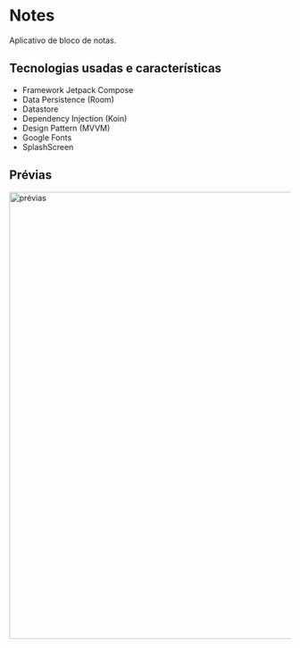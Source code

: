 # Notes
Aplicativo de bloco de notas.


## Tecnologias usadas e características
- Framework Jetpack Compose
- Data Persistence (Room)
- Datastore
- Dependency Injection (Koin)
- Design Pattern (MVVM)
- Google Fonts
- SplashScreen

## Prévias
<img src="https://raw.githubusercontent.com/hugonscm/MyTaskList/master/Pr%C3%A9vias.png" alt="prévias" min-width="800px" max-width="800px" width="800px" >
